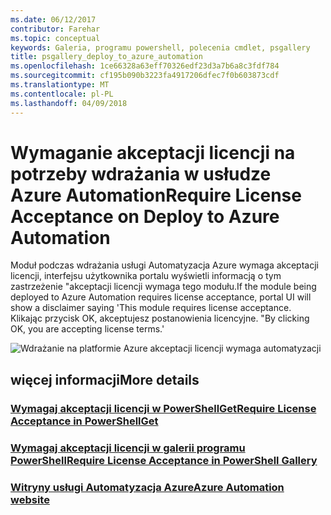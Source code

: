 ```yaml
---
ms.date: 06/12/2017
contributor: Farehar
ms.topic: conceptual
keywords: Galeria, programu powershell, polecenia cmdlet, psgallery
title: psgallery_deploy_to_azure_automation
ms.openlocfilehash: 1ce66328a63eff70326edf23d3a7b6a8c3fdf784
ms.sourcegitcommit: cf195b090b3223fa4917206dfec7f0b603873cdf
ms.translationtype: MT
ms.contentlocale: pl-PL
ms.lasthandoff: 04/09/2018
---
```

<a name="require-license-acceptance-on-deploy-to-azure-automation"></a><span data-ttu-id="8924a-103">Wymaganie akceptacji licencji na potrzeby wdrażania w usłudze Azure Automation</span><span class="sxs-lookup"><span data-stu-id="8924a-103">Require License Acceptance on Deploy to Azure Automation</span></span>
===========================

<span data-ttu-id="8924a-104">Moduł podczas wdrażania usługi Automatyzacja Azure wymaga akceptacji licencji, interfejsu użytkownika portalu wyświetli informacją o tym zastrzeżenie "akceptacji licencji wymaga tego modułu.</span><span class="sxs-lookup"><span data-stu-id="8924a-104">If the module being deployed to Azure Automation requires license acceptance, portal UI will show a disclaimer saying 'This module requires license acceptance.</span></span> <span data-ttu-id="8924a-105">Klikając przycisk OK, akceptujesz postanowienia licencyjne. "</span><span class="sxs-lookup"><span data-stu-id="8924a-105">By clicking OK, you are accepting license terms.'</span></span>


![Wdrażanie na platformie Azure akceptacji licencji wymaga automatyzacji](Images/DeployToAzureAutomationRequireLicenseAcceptanceDisclaimer.png)


## <a name="more-details"></a><span data-ttu-id="8924a-107">więcej informacji</span><span class="sxs-lookup"><span data-stu-id="8924a-107">More details</span></span>
### <a name="require-license-acceptance-in-powershellgetpsgetmodulerequirelicenseacceptancemd"></a>[<span data-ttu-id="8924a-108">Wymagaj akceptacji licencji w PowerShellGet</span><span class="sxs-lookup"><span data-stu-id="8924a-108">Require License Acceptance in PowerShellGet</span></span>](../psget/module/RequireLicenseAcceptance.md)
### <a name="require-license-acceptance-in-powershell-gallerypsgalleryrequireslicenseacceptancemd"></a>[<span data-ttu-id="8924a-109">Wymagaj akceptacji licencji w galerii programu PowerShell</span><span class="sxs-lookup"><span data-stu-id="8924a-109">Require License Acceptance in PowerShell Gallery</span></span>](psgallery_requires_license_acceptance.md)
### <a name="azure-automation-websitehttpazuremicrosoftcomservicesautomation"></a>[<span data-ttu-id="8924a-110">Witryny usługi Automatyzacja Azure</span><span class="sxs-lookup"><span data-stu-id="8924a-110">Azure Automation website</span></span>](http://azure.microsoft.com/services/automation/)